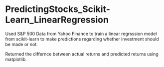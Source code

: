 # PredictingStocks_Scikit-Learn_LinearRegression

Used S&P 500 Data from Yahoo Finance to train a linear regrsssion model from scikit-learn to make predictions regarding whether investment should be made or not.

Returned the differnce between actual returns and predicted returns using matplotlib.
